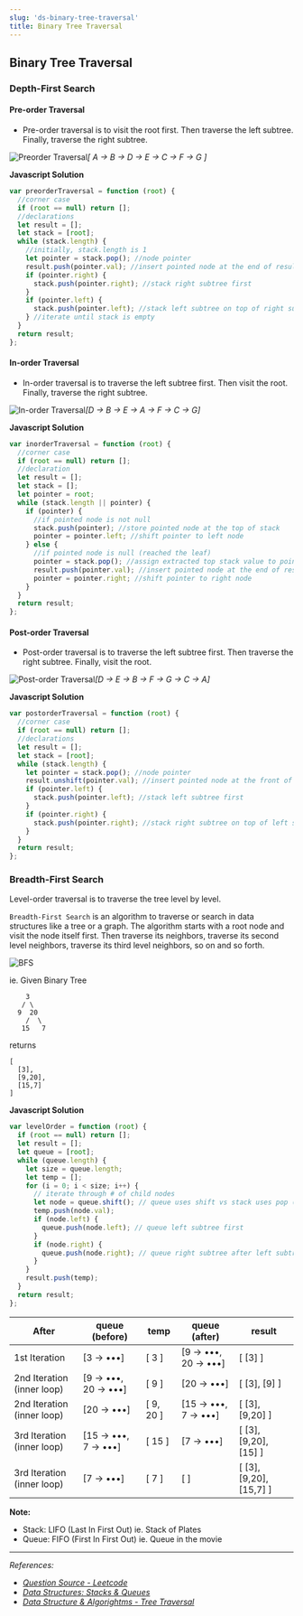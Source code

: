 ```yaml
---
slug: 'ds-binary-tree-traversal'
title: Binary Tree Traversal
---
```


## Binary Tree Traversal

### Depth-First Search

#### Pre-order Traversal

- Pre-order traversal is to visit the root first.
  Then traverse the left subtree.
  Finally, traverse the right subtree.

![Preorder Traversal](/img/preorder_traversal.jpg)_[ A → B → D → E → C → F → G ]_

**Javascript Solution**

```javascript
var preorderTraversal = function (root) {
  //corner case
  if (root == null) return [];
  //declarations
  let result = [];
  let stack = [root];
  while (stack.length) {
    //initially, stack.length is 1
    let pointer = stack.pop(); //node pointer
    result.push(pointer.val); //insert pointed node at the end of result
    if (pointer.right) {
      stack.push(pointer.right); //stack right subtree first
    }
    if (pointer.left) {
      stack.push(pointer.left); //stack left subtree on top of right subtree
    } //iterate until stack is empty
  }
  return result;
};
```

#### In-order Traversal

- In-order traversal is to traverse the left subtree first.
  Then visit the root.
  Finally, traverse the right subtree.

![In-order Traversal](/img/inorder_traversal.jpg)_[D → B → E → A → F → C → G]_

**Javascript Solution**

```javascript
var inorderTraversal = function (root) {
  //corner case
  if (root == null) return [];
  //declaration
  let result = [];
  let stack = [];
  let pointer = root;
  while (stack.length || pointer) {
    if (pointer) {
      //if pointed node is not null
      stack.push(pointer); //store pointed node at the top of stack
      pointer = pointer.left; //shift pointer to left node
    } else {
      //if pointed node is null (reached the leaf)
      pointer = stack.pop(); //assign extracted top stack value to pointer
      result.push(pointer.val); //insert pointed node at the end of result
      pointer = pointer.right; //shift pointer to right node
    }
  }
  return result;
};
```

#### Post-order Traversal

- Post-order traversal is to traverse the left subtree first.
  Then traverse the right subtree.
  Finally, visit the root.

![Post-order Traversal](/img/postorder_traversal.jpg)_[D → E → B → F → G → C → A]_

**Javascript Solution**

```javascript
var postorderTraversal = function (root) {
  //corner case
  if (root == null) return [];
  //declarations
  let result = [];
  let stack = [root];
  while (stack.length) {
    let pointer = stack.pop(); //node pointer
    result.unshift(pointer.val); //insert pointed node at the front of result
    if (pointer.left) {
      stack.push(pointer.left); //stack left subtree first
    }
    if (pointer.right) {
      stack.push(pointer.right); //stack right subtree on top of left subtree
    }
  }
  return result;
};
```

### Breadth-First Search

Level-order traversal is to traverse the tree level by level.

`Breadth-First Search` is an algorithm to traverse or search in data structures like a tree or a graph. The algorithm starts with a root node and visit the node itself first. Then traverse its neighbors, traverse its second level neighbors, traverse its third level neighbors, so on and so forth.

![BFS](/img/bfs.png)

ie. Given Binary Tree

```
    3
   / \
  9  20
    /  \
   15   7
```

returns

```
[
  [3],
  [9,20],
  [15,7]
]
```

**Javascript Solution**

```javascript
var levelOrder = function (root) {
  if (root == null) return [];
  let result = [];
  let queue = [root];
  while (queue.length) {
    let size = queue.length;
    let temp = [];
    for (i = 0; i < size; i++) {
      // iterate through # of child nodes
      let node = queue.shift(); // queue uses shift vs stack uses pop (see Note)
      temp.push(node.val);
      if (node.left) {
        queue.push(node.left); // queue left subtree first
      }
      if (node.right) {
        queue.push(node.right); // queue right subtree after left subtree
      }
    }
    result.push(temp);
  }
  return result;
};
```

| After                      | queue (before)      | temp      | queue (after)       | result                  |
| -------------------------- | ------------------- | --------- | ------------------- | ----------------------- |
| 1st Iteration              | [3 → •••]           | [ 3 ]     | [9 → •••, 20 → •••] | [ [3] ]                 |
| 2nd Iteration (inner loop) | [9 → •••, 20 → •••] | [ 9 ]     | [20 → •••]          | [ [3], [9] ]            |
| 2nd Iteration (inner loop) | [20 → •••]          | [ 9, 20 ] | [15 → •••, 7 → •••] | [ [3], [9,20] ]         |
| 3rd Iteration (inner loop) | [15 → •••, 7 → •••] | [ 15 ]    | [7 → •••]           | [ [3], [9,20], [15] ]   |
| 3rd Iteration (inner loop) | [7 → •••]           | [ 7 ]     | [ ]                 | [ [3], [9,20], [15,7] ] |

**Note:**

- Stack: LIFO (Last In First Out) ie. Stack of Plates
- Queue: FIFO (First In First Out) ie. Queue in the movie

---

_References:_

- _[Question Source - Leetcode](https://leetcode.com/explore/learn/card/data-structure-tree/134/traverse-a-tree/)_
- _[Data Structures: Stacks & Queues](https://www.youtube.com/watch?v=wjI1WNcIntg)_
- _[Data Structure & Algorightms - Tree Traversal](https://www.tutorialspoint.com/data_structures_algorithms/tree_traversal.htm)_
